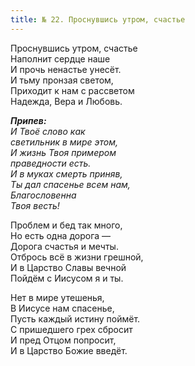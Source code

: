 ```yaml
---
title: № 22. Проснувшись утром, счастье
---
```


Проснувшись утром, счастье  
Наполнит сердце наше  
И прочь ненастье унесёт.  
И тьму пронзая светом,  
Приходит к нам с рассветом  
Надежда, Вера и Любовь.

*__Припев:__  
И Твоё слово как  
светильник в мире этом,  
И жизнь Твоя примером  
праведности есть.  
И в муках смерть приняв,  
Ты дал спасенье всем нам,  
Благословенна  
Твоя весть!*

Проблем и бед так много,  
Но есть одна дорога —  
Дорога счастья и мечты.  
Отбрось всё в жизни грешной,  
И в Царство Славы вечной  
Пойдём с Иисусом я и ты.

Нет в мире утешенья,  
В Иисусе нам спасенье,  
Пусть каждый истину поймёт.  
С пришедшего грех сбросит  
И пред Отцом попросит,  
И в Царство Божие введёт.
